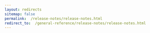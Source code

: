 ```yaml
---
layout: redirects
sitemap: false
permalink:  /release-notes/release-notes.html
redirect_to:  /general-reference/release-notes/release-notes.html
---
```


<!-- Make this a redirect topic -->
